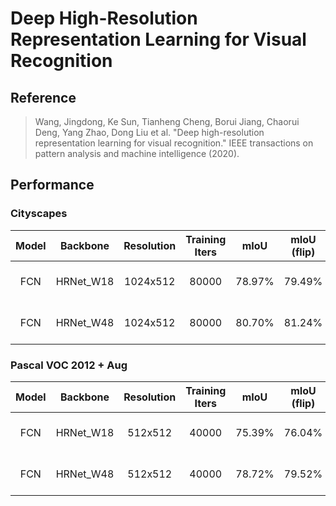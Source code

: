 # Deep High-Resolution Representation Learning for Visual Recognition

## Reference
> Wang, Jingdong, Ke Sun, Tianheng Cheng, Borui Jiang, Chaorui Deng, Yang Zhao, Dong Liu et al. "Deep high-resolution representation learning for visual recognition." IEEE transactions on pattern analysis and machine intelligence (2020).

## Performance

### Cityscapes

| Model | Backbone | Resolution | Training Iters | mIoU | mIoU (flip) | mIoU (ms+flip) | Links |
|:-:|:-:|:-:|:-:|:-:|:-:|:-:|:-:|
|FCN|HRNet_W18|1024x512|80000|78.97%|79.49%|79.74%|[model](https://bj.bcebos.com/paddleseg/dygraph/cityscapes/fcn_hrnetw18_cityscapes_1024x512_80k/model.pdparams) \| [log](https://bj.bcebos.com/paddleseg/dygraph/cityscapes/fcn_hrnetw18_cityscapes_1024x512_80k/train.log) \| [vdl](https://paddlepaddle.org.cn/paddle/visualdl/service/app?id=bebec8e1a3802c4babd3c69e1bf50d51)|
|FCN|HRNet_W48|1024x512|80000|80.70%|81.24%|81.56%|[model](https://bj.bcebos.com/paddleseg/dygraph/cityscapes/fcn_hrnetw48_cityscapes_1024x512_80k/model.pdparams) \| [log](https://bj.bcebos.com/paddleseg/dygraph/cityscapes/fcn_hrnetw48_cityscapes_1024x512_80k/train.log) \| [vdl](https://paddlepaddle.org.cn/paddle/visualdl/service/app?id=ae1cb76014cdc54406c36f1e3dc2a530)|

### Pascal VOC 2012 + Aug

| Model | Backbone | Resolution | Training Iters | mIoU | mIoU (flip) | mIoU (ms+flip) | Links |
|:-:|:-:|:-:|:-:|:-:|:-:|:-:|:-:|
|FCN|HRNet_W18|512x512|40000|75.39%|76.04%|77.09%|[model](https://bj.bcebos.com/paddleseg/dygraph/pascal_voc12/fcn_hrnetw18_voc12aug_512x512_40k/model.pdparams) \| [log](https://bj.bcebos.com/paddleseg/dygraph/pascal_voc12/fcn_hrnetw18_voc12aug_512x512_40k/train.log) \| [vdl](https://paddlepaddle.org.cn/paddle/visualdl/service/app?id=fbe6caaca0f7d7ea1dba1c60b8db2a7e)|
|FCN|HRNet_W48|512x512|40000|78.72%|79.52%|80.10%|[model](https://bj.bcebos.com/paddleseg/dygraph/pascal_voc12/fcn_hrnetw48_voc12aug_512x512_40k/model.pdparams) \| [log](https://bj.bcebos.com/paddleseg/dygraph/pascal_voc12/fcn_hrnetw48_voc12aug_512x512_40k/train.log) \| [vdl](https://paddlepaddle.org.cn/paddle/visualdl/service/app?id=20b404212fcbb5b7b329ab0c16124553)|
